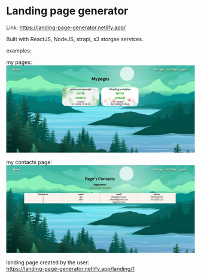 # Landing page generator

Link: https://landing-page-generator.netlify.app/

Built with ReactJS, NodeJS, strapi, s3 storgae services.

examples:

my pages:  
 ![maypages](/public/mypages.JPG)

my contacts page:  
 ![contacts](/public/contacts.JPG)

landing page created by the user:  
 https://landing-page-generator.netlify.app/landing/1
